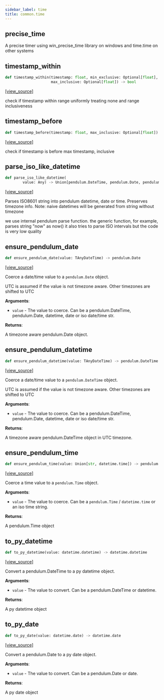 ```yaml
---
sidebar_label: time
title: common.time
---
```


## precise\_time

A precise timer using win_precise_time library on windows and time.time on other systems

## timestamp\_within

```python
def timestamp_within(timestamp: float, min_exclusive: Optional[float],
                     max_inclusive: Optional[float]) -> bool
```

[[view_source]](https://github.com/dlt-hub/dlt/blob/e9c9ecfa8a644fdb516dd74aabca3bf75bafb154/dlt/common/time.py#L32)

check if timestamp within range uniformly treating none and range inclusiveness

## timestamp\_before

```python
def timestamp_before(timestamp: float, max_inclusive: Optional[float]) -> bool
```

[[view_source]](https://github.com/dlt-hub/dlt/blob/e9c9ecfa8a644fdb516dd74aabca3bf75bafb154/dlt/common/time.py#L43)

check if timestamp is before max timestamp, inclusive

## parse\_iso\_like\_datetime

```python
def parse_iso_like_datetime(
        value: Any) -> Union[pendulum.DateTime, pendulum.Date, pendulum.Time]
```

[[view_source]](https://github.com/dlt-hub/dlt/blob/e9c9ecfa8a644fdb516dd74aabca3bf75bafb154/dlt/common/time.py#L50)

Parses ISO8601 string into pendulum datetime, date or time. Preserves timezone info.
Note: naive datetimes will be generated from string without timezone

we use internal pendulum parse function. the generic function, for example, parses string "now" as now()
it also tries to parse ISO intervals but the code is very low quality

## ensure\_pendulum\_date

```python
def ensure_pendulum_date(value: TAnyDateTime) -> pendulum.Date
```

[[view_source]](https://github.com/dlt-hub/dlt/blob/e9c9ecfa8a644fdb516dd74aabca3bf75bafb154/dlt/common/time.py#L73)

Coerce a date/time value to a `pendulum.Date` object.

UTC is assumed if the value is not timezone aware. Other timezones are shifted to UTC

**Arguments**:

- `value` - The value to coerce. Can be a pendulum.DateTime, pendulum.Date, datetime, date or iso date/time str.
  

**Returns**:

  A timezone aware pendulum.Date object.

## ensure\_pendulum\_datetime

```python
def ensure_pendulum_datetime(value: TAnyDateTime) -> pendulum.DateTime
```

[[view_source]](https://github.com/dlt-hub/dlt/blob/e9c9ecfa8a644fdb516dd74aabca3bf75bafb154/dlt/common/time.py#L100)

Coerce a date/time value to a `pendulum.DateTime` object.

UTC is assumed if the value is not timezone aware. Other timezones are shifted to UTC

**Arguments**:

- `value` - The value to coerce. Can be a pendulum.DateTime, pendulum.Date, datetime, date or iso date/time str.
  

**Returns**:

  A timezone aware pendulum.DateTime object in UTC timezone.

## ensure\_pendulum\_time

```python
def ensure_pendulum_time(value: Union[str, datetime.time]) -> pendulum.Time
```

[[view_source]](https://github.com/dlt-hub/dlt/blob/e9c9ecfa8a644fdb516dd74aabca3bf75bafb154/dlt/common/time.py#L127)

Coerce a time value to a `pendulum.Time` object.

**Arguments**:

- `value` - The value to coerce. Can be a `pendulum.Time` / `datetime.time` or an iso time string.
  

**Returns**:

  A pendulum.Time object

## to\_py\_datetime

```python
def to_py_datetime(value: datetime.datetime) -> datetime.datetime
```

[[view_source]](https://github.com/dlt-hub/dlt/blob/e9c9ecfa8a644fdb516dd74aabca3bf75bafb154/dlt/common/time.py#L149)

Convert a pendulum.DateTime to a py datetime object.

**Arguments**:

- `value` - The value to convert. Can be a pendulum.DateTime or datetime.
  

**Returns**:

  A py datetime object

## to\_py\_date

```python
def to_py_date(value: datetime.date) -> datetime.date
```

[[view_source]](https://github.com/dlt-hub/dlt/blob/e9c9ecfa8a644fdb516dd74aabca3bf75bafb154/dlt/common/time.py#L172)

Convert a pendulum.Date to a py date object.

**Arguments**:

- `value` - The value to convert. Can be a pendulum.Date or date.
  

**Returns**:

  A py date object

